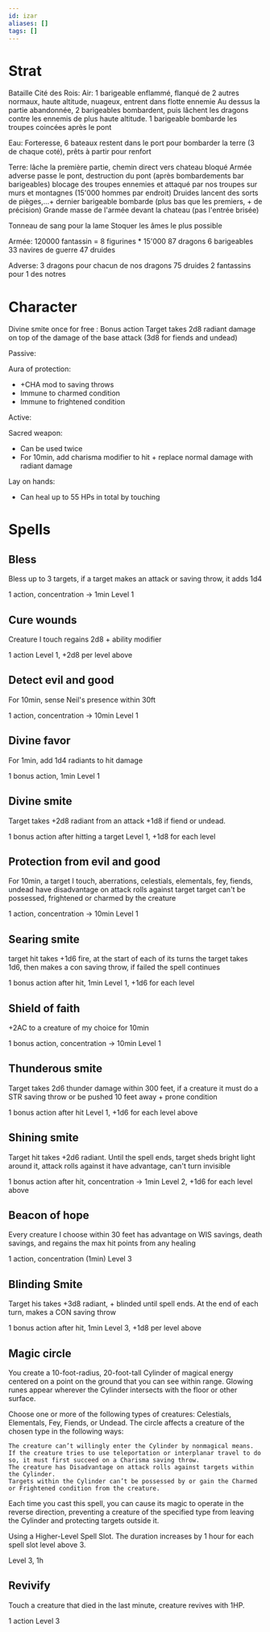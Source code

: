 ```yaml
---
id: izar
aliases: []
tags: []
---
```


# Strat

Bataille Cité des Rois:
Air:
1 barigeable enflammé, flanqué de 2 autres normaux, haute altitude, nuageux, entrent dans flotte ennemie
Au dessus la partie abandonnée, 2 barigeables bombardent, puis lâchent les dragons contre les ennemis de plus haute altitude.
1 barigeable bombarde les troupes coincées après le pont

Eau:
Forteresse, 6 bateaux restent dans le port pour bombarder la terre (3 de chaque coté), prêts à partir pour renfort

Terre:
lâche la première partie, chemin direct vers chateau bloqué
Armée adverse passe le pont, destruction du pont (après bombardements bar barigeables)
blocage des troupes ennemies et attaqué par nos troupes sur murs et montagnes (15'000 hommes par endroit)
Druides lancent des sorts de pièges,...+ dernier barigeable bombarde (plus bas que les premiers, + de précision)
Grande masse de l'armée devant la chateau (pas l'entrée brisée)

Tonneau de sang pour la lame
Stoquer les âmes le plus possible

Armée:
120000 fantassin = 8 figurines \* 15'000
87 dragons
6 barigeables
33 navires de guerre
47 druides

Adverse:
3 dragons pour chacun de nos dragons
75 druides
2 fantassins pour 1 des notres

# Character

Divine smite once for free :
Bonus action
Target takes 2d8 radiant damage on top of the damage of the base attack (3d8 for fiends and undead)

Passive:

Aura of protection:

- +CHA mod to saving throws
- Immune to charmed condition
- Immune to frightened condition

Active:

Sacred weapon:

- Can be used twice
- For 10min, add charisma modifier to hit + replace normal damage with radiant damage

Lay on hands:

- Can heal up to 55 HPs in total by touching

# Spells

## Bless

Bless up to 3 targets, if a target makes an attack or saving throw, it adds 1d4

1 action, concentration -> 1min
Level 1

## Cure wounds

Creature I touch regains 2d8 + ability modifier

1 action
Level 1, +2d8 per level above

## Detect evil and good

For 10min, sense Neil's presence within 30ft

1 action, concentration -> 10min
Level 1

## Divine favor

For 1min, add 1d4 radiants to hit damage

1 bonus action, 1min
Level 1

## Divine smite

Target takes +2d8 radiant from an attack +1d8 if fiend or undead.

1 bonus action after hitting a target
Level 1, +1d8 for each level

## Protection from evil and good

For 10min, a target I touch, aberrations, celestials, elementals, fey, fiends, undead have disadvantage on attack rolls against target
target can't be possessed, frightened or charmed by the creature

1 action, concentration -> 10min
Level 1

## Searing smite

target hit takes +1d6 fire, at the start of each of its turns the target takes 1d6, then makes a con saving throw, if failed the spell continues

1 bonus action after hit, 1min
Level 1, +1d6 for each level

## Shield of faith

+2AC to a creature of my choice for 10min

1 bonus action, concentration -> 10min
Level 1

## Thunderous smite

Target takes 2d6 thunder damage within 300 feet, if a creature it must do a STR saving throw or be pushed 10 feet away + prone condition

1 bonus action after hit
Level 1, +1d6 for each level above

## Shining smite

Target hit takes +2d6 radiant. Until the spell ends, target sheds bright light around it, attack rolls against it have advantage, can't turn invisible

1 bonus action after hit, concentration -> 1min
Level 2, +1d6 for each level above

## Beacon of hope

Every creature I choose within 30 feet has advantage on WIS savings, death savings, and regains the max hit points from any healing

1 action, concentration (1min)
Level 3

## Blinding Smite

Target his takes +3d8 radiant, + blinded until spell ends. At the end of each turn, makes a CON saving throw

1 bonus action after hit, 1min
Level 3, +1d8 per level above

## Magic circle

You create a 10-foot-radius, 20-foot-tall Cylinder of magical energy centered on a point on the ground that you can see within range. Glowing runes appear wherever the Cylinder intersects with the floor or other surface.

Choose one or more of the following types of creatures: Celestials, Elementals, Fey, Fiends, or Undead. The circle affects a creature of the chosen type in the following ways:

    The creature can’t willingly enter the Cylinder by nonmagical means. If the creature tries to use teleportation or interplanar travel to do so, it must first succeed on a Charisma saving throw.
    The creature has Disadvantage on attack rolls against targets within the Cylinder.
    Targets within the Cylinder can’t be possessed by or gain the Charmed or Frightened condition from the creature.

Each time you cast this spell, you can cause its magic to operate in the reverse direction, preventing a creature of the specified type from leaving the Cylinder and protecting targets outside it.

Using a Higher-Level Spell Slot. The duration increases by 1 hour for each spell slot level above 3.

Level 3, 1h

## Revivify

Touch a creature that died in the last minute, creature revives with 1HP.

1 action
Level 3
